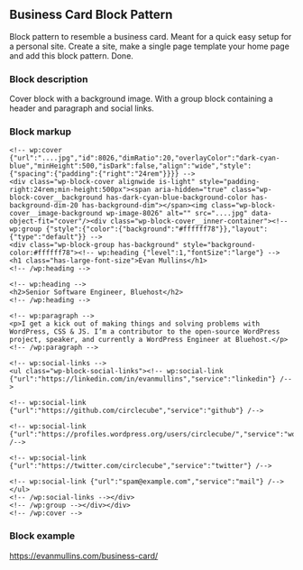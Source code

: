 ## Business Card Block Pattern
Block pattern to resemble a business card. Meant for a quick easy setup for a personal site. Create a site, make a single page template your home page and add this block pattern. Done.

### Block description
Cover block with a background image. With a group block containing a header and paragraph and social links.

### Block markup
```
<!-- wp:cover {"url":"....jpg","id":8026,"dimRatio":20,"overlayColor":"dark-cyan-blue","minHeight":500,"isDark":false,"align":"wide","style":{"spacing":{"padding":{"right":"24rem"}}}} -->
<div class="wp-block-cover alignwide is-light" style="padding-right:24rem;min-height:500px"><span aria-hidden="true" class="wp-block-cover__background has-dark-cyan-blue-background-color has-background-dim-20 has-background-dim"></span><img class="wp-block-cover__image-background wp-image-8026" alt="" src="....jpg" data-object-fit="cover"/><div class="wp-block-cover__inner-container"><!-- wp:group {"style":{"color":{"background":"#ffffff78"}},"layout":{"type":"default"}} -->
<div class="wp-block-group has-background" style="background-color:#ffffff78"><!-- wp:heading {"level":1,"fontSize":"large"} -->
<h1 class="has-large-font-size">Evan Mullins</h1>
<!-- /wp:heading -->

<!-- wp:heading -->
<h2>Senior Software Engineer, Bluehost</h2>
<!-- /wp:heading -->

<!-- wp:paragraph -->
<p>I get a kick out of making things and solving problems with WordPress, CSS & JS. I’m a contributor to the open-source WordPress project, speaker, and currently a WordPress Engineer at Bluehost.</p>
<!-- /wp:paragraph -->

<!-- wp:social-links -->
<ul class="wp-block-social-links"><!-- wp:social-link {"url":"https://linkedin.com/in/evanmullins","service":"linkedin"} /-->

<!-- wp:social-link {"url":"https://github.com/circlecube","service":"github"} /-->

<!-- wp:social-link {"url":"https://profiles.wordpress.org/users/circlecube/","service":"wordpress"} /-->

<!-- wp:social-link {"url":"https://twitter.com/circlecube","service":"twitter"} /-->

<!-- wp:social-link {"url":"spam@example.com","service":"mail"} /--></ul>
<!-- /wp:social-links --></div>
<!-- /wp:group --></div></div>
<!-- /wp:cover -->
```

### Block example
https://evanmullins.com/business-card/